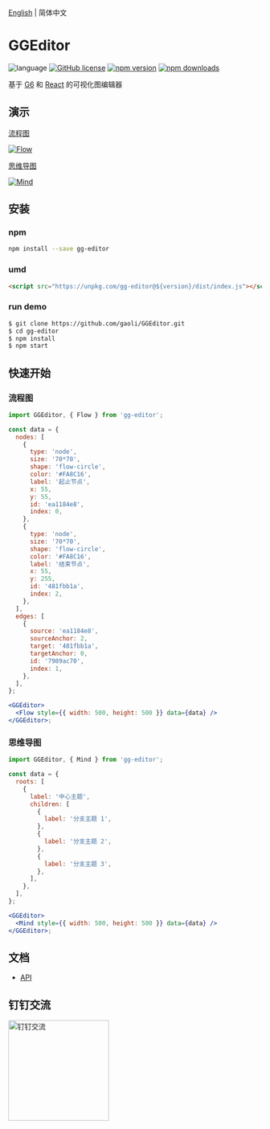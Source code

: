 [English](README.md) | 简体中文

# GGEditor

![language](https://img.shields.io/badge/language-react-red.svg) [![GitHub license](https://img.shields.io/github/license/mashape/apistatus.svg)](https://github.com/gaoli/GGEditor/blob/master/LICENSE)
[![npm version](https://img.shields.io/npm/v/gg-editor.svg)](https://www.npmjs.com/package/gg-editor)
[![npm downloads](https://img.shields.io/npm/dm/gg-editor.svg)](https://www.npmjs.com/package/gg-editor)

基于 [G6](https://github.com/antvis/g6) 和 [React](https://github.com/facebook/react) 的可视化图编辑器

## 演示

[流程图](http://ggeditor.com/examples/flow)

[![Flow](https://img.alicdn.com/tfs/TB1cl0LyAzoK1RjSZFlXXai4VXa-800-407.gif)](http://ggeditor.com/examples/flow)

[思维导图](http://ggeditor.com/examples/mind)

[![Mind](https://img.alicdn.com/tfs/TB1Qed2yxjaK1RjSZFAXXbdLFXa-800-467.gif)](http://ggeditor.com/examples/mind)

## 安装

### npm

```sh
npm install --save gg-editor
```

### umd

```html
<script src="https://unpkg.com/gg-editor@${version}/dist/index.js"></script>
```

### run demo

```sh
$ git clone https://github.com/gaoli/GGEditor.git
$ cd gg-editor
$ npm install
$ npm start
```

## 快速开始

### 流程图

```jsx
import GGEditor, { Flow } from 'gg-editor';

const data = {
  nodes: [
    {
      type: 'node',
      size: '70*70',
      shape: 'flow-circle',
      color: '#FA8C16',
      label: '起止节点',
      x: 55,
      y: 55,
      id: 'ea1184e8',
      index: 0,
    },
    {
      type: 'node',
      size: '70*70',
      shape: 'flow-circle',
      color: '#FA8C16',
      label: '结束节点',
      x: 55,
      y: 255,
      id: '481fbb1a',
      index: 2,
    },
  ],
  edges: [
    {
      source: 'ea1184e8',
      sourceAnchor: 2,
      target: '481fbb1a',
      targetAnchor: 0,
      id: '7989ac70',
      index: 1,
    },
  ],
};

<GGEditor>
  <Flow style={{ width: 500, height: 500 }} data={data} />
</GGEditor>;
```

### 思维导图

```jsx
import GGEditor, { Mind } from 'gg-editor';

const data = {
  roots: [
    {
      label: '中心主题',
      children: [
        {
          label: '分支主题 1',
        },
        {
          label: '分支主题 2',
        },
        {
          label: '分支主题 3',
        },
      ],
    },
  ],
};

<GGEditor>
  <Mind style={{ width: 500, height: 500 }} data={data} />
</GGEditor>;
```

## 文档

- [API](https://www.yuque.com/ggeditor/api)

## 钉钉交流

[<img src="https://img.alicdn.com/tfs/TB1AWhRywHqK1RjSZJnXXbNLpXa-1242-1602.jpg" alt="钉钉交流" width="200">](https://qr.dingtalk.com/action/joingroup?code=v1,k1,PSFRQbatttuFXEJhDNG1P4CMMUI1+sUDO5MZr3gjhqk=&_dt_no_comment=1&origin=11)
